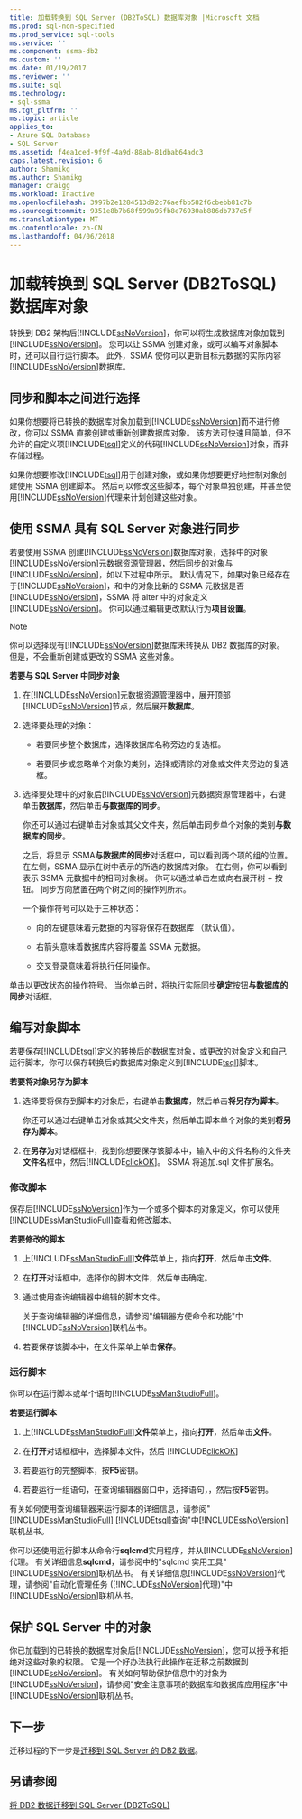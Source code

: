 ```yaml
---
title: 加载转换到 SQL Server (DB2ToSQL) 数据库对象 |Microsoft 文档
ms.prod: sql-non-specified
ms.prod_service: sql-tools
ms.service: ''
ms.component: ssma-db2
ms.custom: ''
ms.date: 01/19/2017
ms.reviewer: ''
ms.suite: sql
ms.technology:
- sql-ssma
ms.tgt_pltfrm: ''
ms.topic: article
applies_to:
- Azure SQL Database
- SQL Server
ms.assetid: f4ea1ced-9f9f-4a9d-88ab-81dbab64adc3
caps.latest.revision: 6
author: Shamikg
ms.author: Shamikg
manager: craigg
ms.workload: Inactive
ms.openlocfilehash: 3997b2e1284513d92c76aefbb582f6cbebb81c7b
ms.sourcegitcommit: 9351e8b7b68f599a95fb8e76930ab886db737e5f
ms.translationtype: MT
ms.contentlocale: zh-CN
ms.lasthandoff: 04/06/2018
---
```

# <a name="loading-converted-database-objects-into-sql-server-db2tosql"></a>加载转换到 SQL Server (DB2ToSQL) 数据库对象
转换到 DB2 架构后[!INCLUDE[ssNoVersion](../../includes/ssnoversion_md.md)]，你可以将生成数据库对象加载到[!INCLUDE[ssNoVersion](../../includes/ssnoversion_md.md)]。 您可以让 SSMA 创建对象，或可以编写对象脚本时，还可以自行运行脚本。 此外，SSMA 使你可以更新目标元数据的实际内容[!INCLUDE[ssNoVersion](../../includes/ssnoversion_md.md)]数据库。  
  
## <a name="choosing-between-synchronization-and-scripts"></a>同步和脚本之间进行选择  
如果你想要将已转换的数据库对象加载到[!INCLUDE[ssNoVersion](../../includes/ssnoversion_md.md)]而不进行修改，你可以 SSMA 直接创建或重新创建数据库对象。 该方法可快速且简单，但不允许的自定义项[!INCLUDE[tsql](../../includes/tsql_md.md)]定义的代码[!INCLUDE[ssNoVersion](../../includes/ssnoversion_md.md)]对象，而非存储过程。  
  
如果你想要修改[!INCLUDE[tsql](../../includes/tsql_md.md)]用于创建对象，或如果你想要更好地控制对象创建使用 SSMA 创建脚本。 然后可以修改这些脚本，每个对象单独创建，并甚至使用[!INCLUDE[ssNoVersion](../../includes/ssnoversion_md.md)]代理来计划创建这些对象。  
  
## <a name="using-ssma-to-synchronize-objects-with-sql-server"></a>使用 SSMA 具有 SQL Server 对象进行同步  
若要使用 SSMA 创建[!INCLUDE[ssNoVersion](../../includes/ssnoversion_md.md)]数据库对象，选择中的对象[!INCLUDE[ssNoVersion](../../includes/ssnoversion_md.md)]元数据资源管理器，然后同步的对象与[!INCLUDE[ssNoVersion](../../includes/ssnoversion_md.md)]，如以下过程中所示。 默认情况下，如果对象已经存在于[!INCLUDE[ssNoVersion](../../includes/ssnoversion_md.md)]，和中的对象比新的 SSMA 元数据是否[!INCLUDE[ssNoVersion](../../includes/ssnoversion_md.md)]，SSMA 将 alter 中的对象定义[!INCLUDE[ssNoVersion](../../includes/ssnoversion_md.md)]。 你可以通过编辑更改默认行为**项目设置**。  
  
> [!NOTE]  
> 你可以选择现有[!INCLUDE[ssNoVersion](../../includes/ssnoversion_md.md)]数据库未转换从 DB2 数据库的对象。 但是，不会重新创建或更改的 SSMA 这些对象。  
  
**若要与 SQL Server 中同步对象**  
  
1.  在[!INCLUDE[ssNoVersion](../../includes/ssnoversion_md.md)]元数据资源管理器中，展开顶部[!INCLUDE[ssNoVersion](../../includes/ssnoversion_md.md)]节点，然后展开**数据库**。  
  
2.  选择要处理的对象：  
  
    -   若要同步整个数据库，选择数据库名称旁边的复选框。  
  
    -   若要同步或忽略单个对象的类别，选择或清除的对象或文件夹旁边的复选框。  
  
3.  选择要处理中的对象后[!INCLUDE[ssNoVersion](../../includes/ssnoversion_md.md)]元数据资源管理器中，右键单击**数据库**，然后单击**与数据库的同步**。  
  
    你还可以通过右键单击对象或其父文件夹，然后单击同步单个对象的类别**与数据库的同步**。  
  
    之后，将显示 SSMA**与数据库的同步**对话框中，可以看到两个项的组的位置。 在左侧，SSMA 显示在树中表示的所选的数据库对象。 在右侧，你可以看到表示 SSMA 元数据中的相同对象树。 你可以通过单击左或向右展开树 + 按钮。 同步方向放置在两个树之间的操作列所示。  
  
    一个操作符号可以处于三种状态：  
  
    -   向的左键意味着元数据的内容将保存在数据库 （默认值）。  
  
    -   右箭头意味着数据库内容将覆盖 SSMA 元数据。  
  
    -   交叉登录意味着将执行任何操作。  
  
单击以更改状态的操作符号。 当你单击时，将执行实际同步**确定**按钮**与数据库的同步**对话框。  
  
## <a name="scripting-objects"></a>编写对象脚本  
若要保存[!INCLUDE[tsql](../../includes/tsql_md.md)]定义的转换后的数据库对象，或更改的对象定义和自己运行脚本，你可以保存转换后的数据库对象定义到[!INCLUDE[tsql](../../includes/tsql_md.md)]脚本。  
  
**若要将对象另存为脚本**  
  
1.  选择要将保存到脚本的对象后，右键单击**数据库**，然后单击**将另存为脚本**。  
  
    你还可以通过右键单击对象或其父文件夹，然后单击脚本单个对象的类别**将另存为脚本**。  
  
2.  在**另存为**对话框框中，找到你想要保存该脚本中，输入中的文件名称的文件夹**文件名**框中，然后[!INCLUDE[clickOK](../../includes/clickok_md.md)]。 SSMA 将追加.sql 文件扩展名。  
  
### <a name="modifying-scripts"></a>修改脚本  
保存后[!INCLUDE[ssNoVersion](../../includes/ssnoversion_md.md)]作为一个或多个脚本的对象定义，你可以使用[!INCLUDE[ssManStudioFull](../../includes/ssmanstudiofull_md.md)]查看和修改脚本。  
  
**若要修改的脚本**  
  
1.  上[!INCLUDE[ssManStudioFull](../../includes/ssmanstudiofull_md.md)]**文件**菜单上，指向**打开**，然后单击**文件**。  
  
2.  在**打开**对话框中，选择你的脚本文件，然后单击确定。
  
3.  通过使用查询编辑器中编辑的脚本文件。  
  
    关于查询编辑器的详细信息，请参阅"编辑器方便命令和功能"中[!INCLUDE[ssNoVersion](../../includes/ssnoversion_md.md)]联机丛书。  
  
4.  若要保存该脚本中，在文件菜单上单击**保存**。  
  
### <a name="running-scripts"></a>运行脚本  
你可以在运行脚本或单个语句[!INCLUDE[ssManStudioFull](../../includes/ssmanstudiofull_md.md)]。  
  
**若要运行脚本**  
  
1.  上[!INCLUDE[ssManStudioFull](../../includes/ssmanstudiofull_md.md)]**文件**菜单上，指向**打开**，然后单击**文件**。  
  
2.  在**打开**对话框框中，选择脚本文件，然后 [!INCLUDE[clickOK](../../includes/clickok_md.md)]  
  
3.  若要运行的完整脚本，按**F5**密钥。  
  
4.  若要运行一组语句，在查询编辑器窗口中，选择语句，，然后按**F5**密钥。  
  
有关如何使用查询编辑器来运行脚本的详细信息，请参阅"[!INCLUDE[ssManStudioFull](../../includes/ssmanstudiofull_md.md)] [!INCLUDE[tsql](../../includes/tsql_md.md)]查询"中[!INCLUDE[ssNoVersion](../../includes/ssnoversion_md.md)]联机丛书。  
  
你可以还使用运行脚本从命令行**sqlcmd**实用程序，并从[!INCLUDE[ssNoVersion](../../includes/ssnoversion_md.md)]代理。 有关详细信息**sqlcmd**，请参阅中的"sqlcmd 实用工具"[!INCLUDE[ssNoVersion](../../includes/ssnoversion_md.md)]联机丛书。 有关详细信息[!INCLUDE[ssNoVersion](../../includes/ssnoversion_md.md)]代理，请参阅"自动化管理任务 ([!INCLUDE[ssNoVersion](../../includes/ssnoversion_md.md)]代理)"中[!INCLUDE[ssNoVersion](../../includes/ssnoversion_md.md)]联机丛书。  
  
## <a name="securing-objects-in-sql-server"></a>保护 SQL Server 中的对象  
你已加载到的已转换的数据库对象后[!INCLUDE[ssNoVersion](../../includes/ssnoversion_md.md)]，您可以授予和拒绝对这些对象的权限。 它是一个好办法执行此操作在迁移之前数据到[!INCLUDE[ssNoVersion](../../includes/ssnoversion_md.md)]。 有关如何帮助保护信息中的对象为[!INCLUDE[ssNoVersion](../../includes/ssnoversion_md.md)]，请参阅"安全注意事项的数据库和数据库应用程序"中[!INCLUDE[ssNoVersion](../../includes/ssnoversion_md.md)]联机丛书。  
  
## <a name="next-step"></a>下一步  
迁移过程的下一步是[迁移到 SQL Server 的 DB2 数据](http://msdn.microsoft.com/en-us/86cbd39f-6dac-409a-9ce1-7dd54403f84b)。  
  
## <a name="see-also"></a>另请参阅  
[将 DB2 数据迁移到 SQL Server &#40;DB2ToSQL&#41;](../../ssma/db2/migrating-db2-data-into-sql-server-db2tosql.md)  
  
